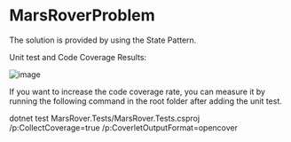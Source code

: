 # MarsRoverProblem

The solution is provided by using the State Pattern.

Unit test and Code Coverage Results:

![image](https://user-images.githubusercontent.com/42169539/160299723-99b6834e-a379-4e74-bfdf-2516677e4b34.png)


If you want to increase the code coverage rate, 
you can measure it by running the following command in the root folder after adding the unit test.

dotnet test MarsRover.Tests/MarsRover.Tests.csproj /p:CollectCoverage=true /p:CoverletOutputFormat=opencover
